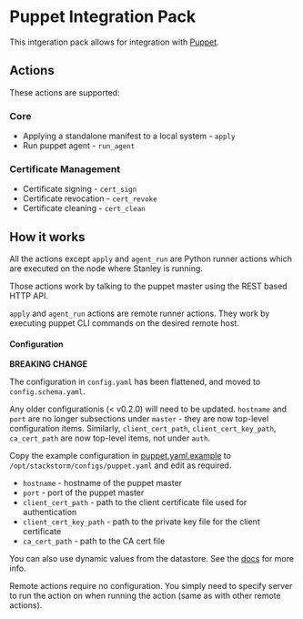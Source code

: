 # Puppet Integration Pack

This intgeration pack allows for integration with [Puppet](http://puppetlabs.com/).

## Actions

These actions are supported:

### Core

* Applying a standalone manifest to a local system - `apply`
* Run puppet agent - `run_agent`

### Certificate Management

* Certificate signing - `cert_sign`
* Certificate revocation - `cert_revoke`
* Certificate cleaning - `cert_clean`

## How it works

All the actions except `apply` and `agent_run` are Python runner
actions which are executed on the node where Stanley is running.

Those actions work by talking to the puppet master using the REST based HTTP
API.

`apply` and `agent_run` actions are remote runner actions. They
work by executing puppet CLI commands on the desired remote host.

#### Configuration

**BREAKING CHANGE**

The configuration in `config.yaml` has been flattened, and moved
to `config.schema.yaml`.

Any older configurationis (< v0.2.0) will need to be updated. `hostname` and `port`
are no longer subsections under `master` - they are now top-level
configuration items. Similarly, `client_cert_path`, `client_cert_key_path`,
`ca_cert_path` are now top-level items, not under `auth`.

Copy the example configuration in [puppet.yaml.example](./puppet.yaml.example)
to `/opt/stackstorm/configs/puppet.yaml` and edit as required.

* `hostname` - hostname of the puppet master
* `port` - port of the puppet master
* `client_cert_path` - path to the client certificate file used for authentication
* `client_cert_key_path` - path to the private key file for the client certificate
* `ca_cert_path` - path to the CA cert file

You can also use dynamic values from the datastore. See the
[docs](https://docs.stackstorm.com/reference/pack_configs.html) for more info.

Remote actions require no configuration. You simply need to specify server to
run the action on when running the action (same as with other remote actions).
